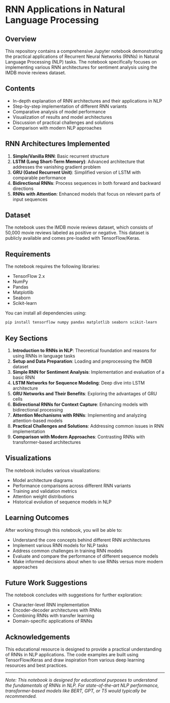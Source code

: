 # RNN Applications in Natural Language Processing

## Overview

This repository contains a comprehensive Jupyter notebook demonstrating the practical applications of Recurrent Neural Networks (RNNs) in Natural Language Processing (NLP) tasks. The notebook specifically focuses on implementing various RNN architectures for sentiment analysis using the IMDB movie reviews dataset.

## Contents

- In-depth explanation of RNN architectures and their applications in NLP
- Step-by-step implementation of different RNN variants
- Comparative analysis of model performance
- Visualization of results and model architectures
- Discussion of practical challenges and solutions
- Comparison with modern NLP approaches

## RNN Architectures Implemented

1. **Simple/Vanilla RNN**: Basic recurrent structure
2. **LSTM (Long Short-Term Memory)**: Advanced architecture that addresses the vanishing gradient problem
3. **GRU (Gated Recurrent Unit)**: Simplified version of LSTM with comparable performance
4. **Bidirectional RNNs**: Process sequences in both forward and backward directions
5. **RNNs with Attention**: Enhanced models that focus on relevant parts of input sequences

## Dataset

The notebook uses the IMDB movie reviews dataset, which consists of 50,000 movie reviews labeled as positive or negative. This dataset is publicly available and comes pre-loaded with TensorFlow/Keras.

## Requirements

The notebook requires the following libraries:
- TensorFlow 2.x
- NumPy
- Pandas
- Matplotlib
- Seaborn
- Scikit-learn

You can install all dependencies using:
```bash
pip install tensorflow numpy pandas matplotlib seaborn scikit-learn
```

## Key Sections

1. **Introduction to RNNs in NLP**: Theoretical foundation and reasons for using RNNs in language tasks
2. **Setup and Data Preparation**: Loading and preprocessing the IMDB dataset
3. **Simple RNN for Sentiment Analysis**: Implementation and evaluation of a basic RNN
4. **LSTM Networks for Sequence Modeling**: Deep dive into LSTM architecture
5. **GRU Networks and Their Benefits**: Exploring the advantages of GRU cells
6. **Bidirectional RNNs for Context Capture**: Enhancing models with bidirectional processing
7. **Attention Mechanisms with RNNs**: Implementing and analyzing attention-based models
8. **Practical Challenges and Solutions**: Addressing common issues in RNN implementation
9. **Comparison with Modern Approaches**: Contrasting RNNs with transformer-based architectures

## Visualizations

The notebook includes various visualizations:
- Model architecture diagrams
- Performance comparisons across different RNN variants
- Training and validation metrics
- Attention weight distributions
- Historical evolution of sequence models in NLP

## Learning Outcomes

After working through this notebook, you will be able to:
- Understand the core concepts behind different RNN architectures
- Implement various RNN models for NLP tasks
- Address common challenges in training RNN models
- Evaluate and compare the performance of different sequence models
- Make informed decisions about when to use RNNs versus more modern approaches

## Future Work Suggestions

The notebook concludes with suggestions for further exploration:
- Character-level RNN implementation
- Encoder-decoder architectures with RNNs
- Combining RNNs with transfer learning
- Domain-specific applications of RNNs

## Acknowledgements

This educational resource is designed to provide a practical understanding of RNNs in NLP applications. The code examples are built using TensorFlow/Keras and draw inspiration from various deep learning resources and best practices.


---

*Note: This notebook is designed for educational purposes to understand the fundamentals of RNNs in NLP. For state-of-the-art NLP performance, transformer-based models like BERT, GPT, or T5 would typically be recommended.*
